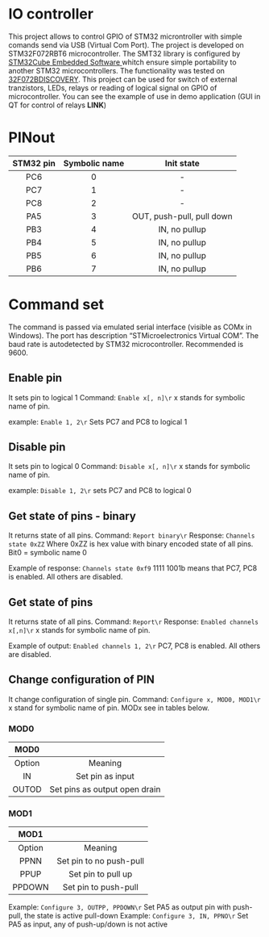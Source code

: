 #  IO controller
This project allows to control GPIO of STM32 microntroller with simple comands send via USB (Virtual Com Port). The project is developed on STM32F072RBT6 microcontroller. The SMT32 library is configured by [STM32Cube Embedded Software ](http://www.st.com/en/embedded-software/stm32cube-embedded-software.html "STM32Cube Embedded Software ") whitch ensure simple portability to another STM32 microcontrollers. The functionality was tested on [32F072BDISCOVERY](http://www.st.com/en/evaluation-tools/32f072bdiscovery.html "32F072BDISCOVERY"). This project can be used for switch of external tranzistors, LEDs, relays or reading of logical signal on GPIO of microcontroller. You can see the example of use in demo application (GUI in QT for control of relays  **LINK**)

# PINout
| STM32  pin  | Symbolic name  | Init state |
| :------------: | :------------: | :------------: |
| PC6 | 0 | - |
| PC7 | 1 | - |
| PC8 | 2 | - |
| PA5 | 3 | OUT, push-pull, pull down |
| PB3 | 4 | IN, no pullup |
| PB4 | 5 | IN, no pullup |
| PB5 | 6 | IN, no pullup |
| PB6 | 7 | IN, no pullup |

# Command set
The command is passed via emulated serial interface (visible as COMx in Windows). The port has description “STMicroelectronics Virtual COM”. The baud rate is autodetected by STM32 microcontroller. Recommended is 9600.

## Enable pin
It sets pin to logical 1
Command: `Enable x[, n]\r`
x stands for symbolic name of pin.

example: `Enable 1, 2\r`  Sets  PC7 and PC8 to logical 1

## Disable pin
It sets pin to logical 0
Command: `Disable x[, n]\r`
x stands for symbolic name of pin.

example: `Disable 1, 2\r`  sets  PC7 and PC8 to logical 0

## Get state of pins - binary
It returns state of all pins. 
Command: `Report binary\r`
Response: `Channels state 0xZZ`
Where 0xZZ is hex value with binary encoded state of all pins. Bit0 = symbolic name 0

Example of response: `Channels state 0xf9`
1111 1001b means that PC7, PC8 is enabled. All others are disabled.

## Get state of pins
It returns state of all pins. 
Command: `Report\r`
Response: `Enabled channels x[,n]\r`
x stands for symbolic name of pin.

Example of output: `Enabled channels 1, 2\r`
PC7, PC8 is enabled. All others are disabled.

## Change configuration of PIN
It change configuration of single pin.
Command: `Configure x, MOD0, MOD1\r`
x stand for symbolic name of pin. MODx see in tables below. 

### MOD0
| MOD0 ||
| :------------: | :------------: |
| Option |  Meaning |
| IN | Set pin as input |
| OUTOD | Set pins as output open drain |

### MOD1
| MOD1 ||
| :------------: | :------------: |
| Option | Meaning |
| PPNN | Set pin to no push-pull |
| PPUP | Set pin to pull up |
| PPDOWN | Set pin to push-pull |


Example: `Configure 3, OUTPP, PPDOWN\r`
Set PA5 as output pin with push-pull, the state is active pull-down
Example: `Configure 3, IN, PPNO\r`
Set PA5 as input, any of push-up/down is not active

